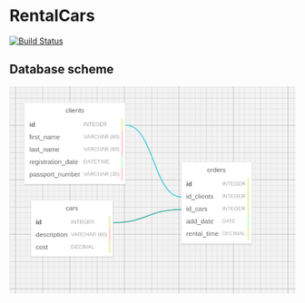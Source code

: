 # RentalCars
[![Build Status](https://travis-ci.com/rostislavborovyk/RentalCars.svg?token=N6skgBAyq7zSBt2UqUss&branch=master)](https://travis-ci.com/rostislavborovyk/RentalCars)
## Database scheme
![](img/db_scheme.png)
